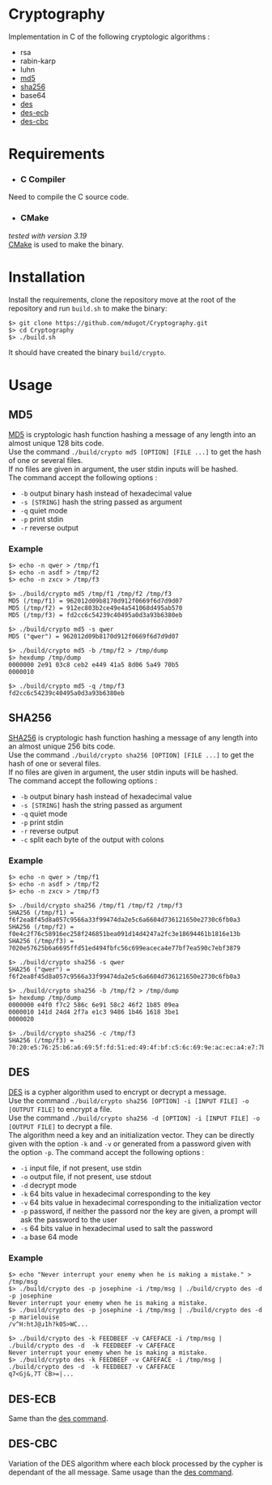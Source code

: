 # Cryptography

Implementation in C of the following cryptologic algorithms :

 * rsa
 * rabin-karp
 * luhn
 * [md5](https://github.com/mdugot/Cryptography/tree/master#md5)
 * [sha256](https://github.com/mdugot/Cryptography/blob/master/README.md#sha256)
 * base64
 * [des](https://github.com/mdugot/Cryptography/blob/master/README.md#des)
 * [des-ecb](https://github.com/mdugot/Cryptography/blob/master/README.md#des)
 * [des-cbc](https://github.com/mdugot/Cryptography/blob/master/README.md#des)

# Requirements

* ### C Compiler
Need to compile the C source code.

 * ### CMake
*tested with version 3.19* <br/>
[CMake](https://cmake.org/) is used to make the binary.

# Installation

Install the requirements, clone the repository move at the root of the repository and run `build.sh` to make the binary:

```
$> git clone https://github.com/mdugot/Cryptography.git
$> cd Cryptography
$> ./build.sh
```
It should have created the binary `build/crypto`.

# Usage

## MD5

[MD5](https://tools.ietf.org/html/rfc1321) is cryptologic hash function hashing a message of any length into an almost unique 128 bits code. </br>
Use the command `./build/crypto md5 [OPTION] [FILE ...]` to get the hash of one or several files. </br>
If no files are given in argument, the user stdin inputs will be hashed. </br>
The command accept the following options :
 * `-b` output binary hash instead of hexadecimal value
 * `-s [STRING]` hash the string passed as argument
 * `-q` quiet mode
 * `-p` print stdin
 * `-r` reverse output

### Example

```
$> echo -n qwer > /tmp/f1
$> echo -n asdf > /tmp/f2
$> echo -n zxcv > /tmp/f3

$> ./build/crypto md5 /tmp/f1 /tmp/f2 /tmp/f3
MD5 (/tmp/f1) = 962012d09b8170d912f0669f6d7d9d07
MD5 (/tmp/f2) = 912ec803b2ce49e4a541068d495ab570
MD5 (/tmp/f3) = fd2cc6c54239c40495a0d3a93b6380eb

$> ./build/crypto md5 -s qwer
MD5 ("qwer") = 962012d09b8170d912f0669f6d7d9d07

$> ./build/crypto md5 -b /tmp/f2 > /tmp/dump
$> hexdump /tmp/dump
0000000 2e91 03c8 ceb2 e449 41a5 8d06 5a49 70b5
0000010

$> ./build/crypto md5 -q /tmp/f3
fd2cc6c54239c40495a0d3a93b6380eb
```

## SHA256

[SHA256](http://www.iwar.org.uk/comsec/resources/cipher/sha256-384-512.pdf) is cryptologic hash function hashing a message of any length into an almost unique 256 bits code. </br>
Use the command `./build/crypto sha256 [OPTION] [FILE ...]` to get the hash of one or several files. </br>
If no files are given in argument, the user stdin inputs will be hashed. </br>
The command accept the following options :
 * `-b` output binary hash instead of hexadecimal value
 * `-s [STRING]` hash the string passed as argument
 * `-q` quiet mode
 * `-p` print stdin
 * `-r` reverse output
 * `-c` split each byte of the output with colons

### Example

```
$> echo -n qwer > /tmp/f1
$> echo -n asdf > /tmp/f2
$> echo -n zxcv > /tmp/f3

$> ./build/crypto sha256 /tmp/f1 /tmp/f2 /tmp/f3
SHA256 (/tmp/f1) = f6f2ea8f45d8a057c9566a33f99474da2e5c6a6604d736121650e2730c6fb0a3
SHA256 (/tmp/f2) = f0e4c2f76c58916ec258f246851bea091d14d4247a2fc3e18694461b1816e13b
SHA256 (/tmp/f3) = 7020e57625b6a6695ffd51ed494fbfc56c699eaceca4e77bf7ea590c7ebf3879

$> ./build/crypto sha256 -s qwer
SHA256 ("qwer") = f6f2ea8f45d8a057c9566a33f99474da2e5c6a6604d736121650e2730c6fb0a3

$> ./build/crypto sha256 -b /tmp/f2 > /tmp/dump
$> hexdump /tmp/dump
0000000 e4f0 f7c2 586c 6e91 58c2 46f2 1b85 09ea
0000010 141d 24d4 2f7a e1c3 9486 1b46 1618 3be1
0000020

$> ./build/crypto sha256 -c /tmp/f3
SHA256 (/tmp/f3) = 70:20:e5:76:25:b6:a6:69:5f:fd:51:ed:49:4f:bf:c5:6c:69:9e:ac:ec:a4:e7:7b:f7:ea:59:0c:7e:bf:38:79
```

## DES

[DES](http://page.math.tu-berlin.de/~kant/teaching/hess/krypto-ws2006/des.htm) is a cypher algorithm used to encrypt or decrypt a message. </br>
Use the command `./build/crypto sha256 [OPTION] -i [INPUT FILE] -o [OUTPUT FILE]` to encrypt a file. </br>
Use the command `./build/crypto sha256 -d [OPTION] -i [INPUT FILE] -o [OUTPUT FILE]` to decrypt a file. </br>
The algorithm need a key and an initialization vector. They can be directly given with the option `-k` and `-v` or generated from a password given with the option `-p`.
The command accept the following options :
 * `-i` input file, if not present, use stdin
 * `-o` output file, if not present, use stdout
 * `-d` decrypt mode
 * `-k` 64 bits value in hexadecimal corresponding to the key
 * `-v` 64 bits value in hexadecimal corresponding to the initialization vector
 * `-p` password, if neither the passord nor the key are given, a prompt will ask the password to the user
 * `-s` 64 bits value in hexadecimal used to salt the password
 * `-a` base 64 mode

### Example

```
$> echo "Never interrupt your enemy when he is making a mistake." > /tmp/msg
$> ./build/crypto des -p josephine -i /tmp/msg | ./build/crypto des -d -p josephine
Never interrupt your enemy when he is making a mistake.
$> ./build/crypto des -p josephine -i /tmp/msg | ./build/crypto des -d -p marielouise
/v^H:htJ@ɹ1h?k05>WC...

$> ./build/crypto des -k FEEDBEEF -v CAFEFACE -i /tmp/msg | ./build/crypto des -d  -k FEEDBEEF -v CAFEFACE
Never interrupt your enemy when he is making a mistake.
$> ./build/crypto des -k FEEDBEEF -v CAFEFACE -i /tmp/msg | ./build/crypto des -d  -k FEEDBEE7 -v CAFEFACE
q7<Gj&,7T CB>=|...
```


## DES-ECB

Same than the [des command](https://github.com/mdugot/Cryptography/blob/master/README.md#des).


## DES-CBC

Variation of the DES  algorithm where each block processed by the cypher is dependant of the all message.
Same usage than the [des command](https://github.com/mdugot/Cryptography/blob/master/README.md#des).
